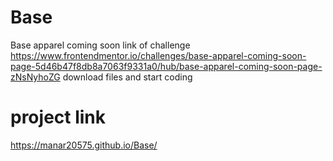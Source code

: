 # Base
Base apparel  coming soon
link of challenge 
https://www.frontendmentor.io/challenges/base-apparel-coming-soon-page-5d46b47f8db8a7063f9331a0/hub/base-apparel-coming-soon-page-zNsNyhoZG
download files and start coding

# project link
https://manar20575.github.io/Base/

